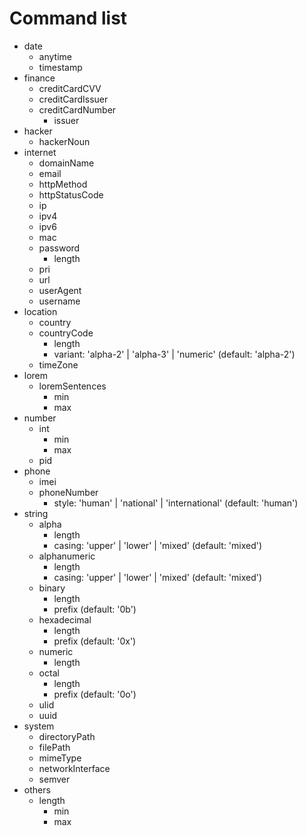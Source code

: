 # Command list

* date
    * anytime
    * timestamp
* finance
    * creditCardCVV
    * creditCardIssuer
    * creditCardNumber
      * issuer
* hacker
    * hackerNoun
* internet
    * domainName
    * email
    * httpMethod
    * httpStatusCode
    * ip
    * ipv4
    * ipv6
    * mac
    * password
      * length
    * pri
    * url
    * userAgent
    * username
* location
    * country
    * countryCode
      * length
      * variant: 'alpha-2' | 'alpha-3' | 'numeric' (default: 'alpha-2')
  * timeZone
* lorem
    * loremSentences
      * min
      * max
* number
    * int
      * min
      * max
    * pid
* phone
    * imei
    * phoneNumber
      * style: 'human' | 'national' | 'international' (default: 'human')
* string
    * alpha
      * length
      * casing: 'upper' | 'lower' | 'mixed' (default: 'mixed')
    * alphanumeric
      * length
      * casing: 'upper' | 'lower' | 'mixed' (default: 'mixed')
    * binary
      * length
      * prefix (default: '0b')
    * hexadecimal
      * length
      * prefix (default: '0x')
    * numeric
      * length
    * octal
      * length
      * prefix (default: '0o')
    * ulid
    * uuid
* system
    * directoryPath
    * filePath
    * mimeType
    * networkInterface
    * semver
* others
    * length
      * min
      * max

